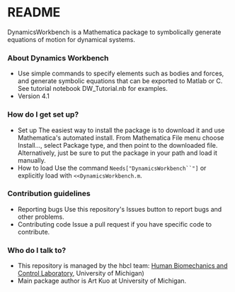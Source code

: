 # README #

DynamicsWorkbench is a Mathematica package to symbolically generate equations of motion for dynamical systems.

### About Dynamics Workbench ###

* Use simple commands to specify elements such as bodies and forces, and generate symbolic equations that can be exported to Matlab or C. See tutorial notebook DW_Tutorial.nb for examples.
* Version 4.1

### How do I get set up? ###

* Set up
The easiest way to install the package is to download it and use Mathematica's automated install. From Mathematica File menu choose Install..., select Package type, and then point to the downloaded file. Alternatively, just be sure to put the package in your path and load it manually.
* How to load
Use the command `Needs["DynamicsWorkbench``"]` or explicitly load with `<<DynamicsWorkbench.m`.

### Contribution guidelines ###

* Reporting bugs
Use this repository's Issues button to report bugs and other problems.
* Contributing code
Issue a pull request if you have specific code to contribute.

### Who do I talk to? ###

* This repository is managed by the hbcl team: [Human Biomechanics and Control Laboratory](hbcl.engin.umich.edu), University of Michigan)
* Main package author is Art Kuo at University of Michigan.